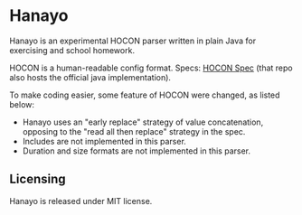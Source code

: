 # Hanayo

Hanayo is an experimental HOCON parser written in plain Java for exercising and school homework.

HOCON is a human-readable config format. Specs: [HOCON Spec][spec] (that repo also hosts the official java implementation).

To make coding easier, some feature of HOCON were changed, as listed below:

- Hanayo uses an "early replace" strategy of value concatenation, opposing to the "read all then replace" strategy in the spec.
- Includes are not implemented in this parser.
- Duration and size formats are not implemented in this parser.

[spec]: https://github.com/lightbend/config/blob/master/HOCON.md

## Licensing

Hanayo is released under MIT license.
